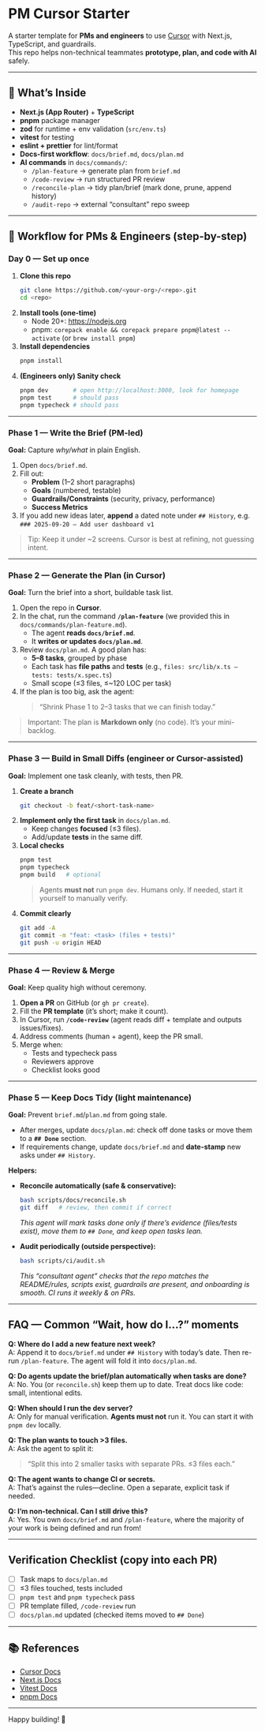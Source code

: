 # PM Cursor Starter

A starter template for **PMs and engineers** to use [Cursor](https://cursor.sh) with Next.js, TypeScript, and guardrails.  
This repo helps non-technical teammates **prototype, plan, and code with AI** safely.

---

## 🚀 What’s Inside

- **Next.js (App Router)** + **TypeScript**  
- **pnpm** package manager  
- **zod** for runtime + env validation (`src/env.ts`)  
- **vitest** for testing  
- **eslint + prettier** for lint/format  
- **Docs-first workflow**: `docs/brief.md`, `docs/plan.md`  
- **AI commands** in `docs/commands/`:
  - `/plan-feature` → generate plan from `brief.md`
  - `/code-review` → run structured PR review
  - `/reconcile-plan` → tidy plan/brief (mark done, prune, append history)
  - `/audit-repo` → external “consultant” repo sweep

---

## 🧭 Workflow for PMs & Engineers (step-by-step)

### Day 0 — Set up once
1. **Clone this repo**
   ```bash
   git clone https://github.com/<your-org>/<repo>.git
   cd <repo>
   ```
2. **Install tools (one-time)**
   - Node 20+: https://nodejs.org  
   - pnpm: `corepack enable && corepack prepare pnpm@latest --activate` (or `brew install pnpm`)
3. **Install dependencies**
   ```bash
   pnpm install
   ```
4. **(Engineers only) Sanity check**
   ```bash
   pnpm dev       # open http://localhost:3000, look for homepage
   pnpm test      # should pass
   pnpm typecheck # should pass
   ```

---

### Phase 1 — Write the Brief (PM-led)
**Goal:** Capture *why/what* in plain English.

1. Open `docs/brief.md`.
2. Fill out:
   - **Problem** (1–2 short paragraphs)
   - **Goals** (numbered, testable)
   - **Guardrails/Constraints** (security, privacy, performance)
   - **Success Metrics**
3. If you add new ideas later, **append** a dated note under `## History`, e.g.  
   `### 2025-09-20 — Add user dashboard v1`

> Tip: Keep it under ~2 screens. Cursor is best at refining, not guessing intent.

---

### Phase 2 — Generate the Plan (in Cursor)
**Goal:** Turn the brief into a short, buildable task list.

1. Open the repo in **Cursor**.
2. In the chat, run the command **`/plan-feature`** (we provided this in `docs/commands/plan-feature.md`).
   - The agent **reads `docs/brief.md`**.
   - It **writes or updates `docs/plan.md`**.
3. Review `docs/plan.md`. A good plan has:
   - **5–8 tasks**, grouped by phase
   - Each task has **file paths** and **tests** (e.g., `files: src/lib/x.ts — tests: tests/x.spec.ts`)
   - Small scope (≤3 files, ≤~120 LOC per task)
4. If the plan is too big, ask the agent:
   > “Shrink Phase 1 to 2–3 tasks that we can finish today.”

> Important: The plan is **Markdown only** (no code). It’s your mini-backlog.

---

### Phase 3 — Build in Small Diffs (engineer or Cursor-assisted)
**Goal:** Implement one task cleanly, with tests, then PR.

1. **Create a branch**
   ```bash
   git checkout -b feat/<short-task-name>
   ```
2. **Implement only the first task** in `docs/plan.md`.
   - Keep changes **focused** (≤3 files).
   - Add/update **tests** in the same diff.
3. **Local checks**
   ```bash
   pnpm test
   pnpm typecheck
   pnpm build   # optional
   ```
   > Agents **must not** run `pnpm dev`. Humans only. If needed, start it yourself to manually verify.
4. **Commit clearly**
   ```bash
   git add -A
   git commit -m "feat: <task> (files + tests)"
   git push -u origin HEAD
   ```

---

### Phase 4 — Review & Merge
**Goal:** Keep quality high without ceremony.

1. **Open a PR** on GitHub (or `gh pr create`).
2. Fill the **PR template** (it’s short; make it count).
3. In Cursor, run **`/code-review`** (agent reads diff + template and outputs issues/fixes).
4. Address comments (human + agent), keep the PR small.
5. Merge when:
   - Tests and typecheck pass
   - Reviewers approve
   - Checklist looks good

---

### Phase 5 — Keep Docs Tidy (light maintenance)
**Goal:** Prevent `brief.md`/`plan.md` from going stale.

- After merges, update `docs/plan.md`: check off done tasks or move them to a **`## Done`** section.
- If requirements change, update `docs/brief.md` and **date-stamp** new asks under `## History`.

**Helpers:**
- **Reconcile automatically (safe & conservative):**
  ```bash
  bash scripts/docs/reconcile.sh
  git diff   # review, then commit if correct
  ```
  *This agent will mark tasks done only if there’s evidence (files/tests exist), move them to `## Done`, and keep open tasks lean.*

- **Audit periodically (outside perspective):**
  ```bash
  bash scripts/ci/audit.sh
  ```
  *This “consultant agent” checks that the repo matches the README/rules, scripts exist, guardrails are present, and onboarding is smooth. CI runs it weekly & on PRs.*

---

## FAQ — Common “Wait, how do I…?” moments

**Q: Where do I add a new feature next week?**  
A: Append it to `docs/brief.md` under `## History` with today’s date. Then re-run `/plan-feature`. The agent will fold it into `docs/plan.md`.

**Q: Do agents update the brief/plan automatically when tasks are done?**  
A: No. You (or `reconcile.sh`) keep them up to date. Treat docs like code: small, intentional edits.

**Q: When should I run the dev server?**  
A: Only for manual verification. **Agents must not** run it. You can start it with `pnpm dev` locally.

**Q: The plan wants to touch >3 files.**  
A: Ask the agent to split it:  
> “Split this into 2 smaller tasks with separate PRs. ≤3 files each.”

**Q: The agent wants to change CI or secrets.**  
A: That’s against the rules—decline. Open a separate, explicit task if needed.

**Q: I’m non-technical. Can I still drive this?**  
A: Yes. You own `docs/brief.md` and `/plan-feature`, where the majority of your work is being defined and run from!

---

## Verification Checklist (copy into each PR)
- [ ] Task maps to `docs/plan.md`
- [ ] ≤3 files touched, tests included
- [ ] `pnpm test` and `pnpm typecheck` pass
- [ ] PR template filled, `/code-review` run
- [ ] `docs/plan.md` updated (checked items moved to `## Done`)

---

## 📚 References

- [Cursor Docs](https://cursor.sh/docs)  
- [Next.js Docs](https://nextjs.org/docs)  
- [Vitest Docs](https://vitest.dev/)  
- [pnpm Docs](https://pnpm.io)

---

Happy building! 🚀
